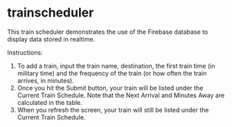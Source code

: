 # trainscheduler

This train scheduler demonstrates the use of the Firebase database to display data stored in realtime.

Instructions:
1. To add a train, input the train name, destination, the first train time (in military time) and the frequency of the train (or how often the train arrives, in minutes).
2. Once you hit the Submit button, your train will be listed under the Current Train Schedule.  Note that the Next Arrival and Minutes Away are calculated in the table.
3. When you refresh the screen, your train will still be listed under the Current Train Schedule.
